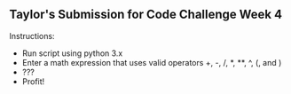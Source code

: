 ## Taylor's Submission for Code Challenge Week 4

Instructions:
 - Run script using python 3.x
 - Enter a math expression that uses valid operators +, -, /, \*, \*\*, ^, (, and )
 - ???
 - Profit!
